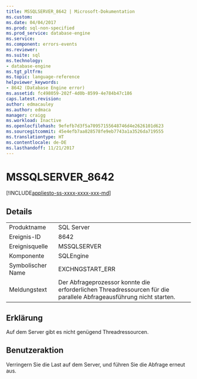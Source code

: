 ```yaml
---
title: MSSQLSERVER_8642 | Microsoft-Dokumentation
ms.custom: 
ms.date: 04/04/2017
ms.prod: sql-non-specified
ms.prod_service: database-engine
ms.service: 
ms.component: errors-events
ms.reviewer: 
ms.suite: sql
ms.technology:
- database-engine
ms.tgt_pltfrm: 
ms.topic: language-reference
helpviewer_keywords:
- 8642 (Database Engine error)
ms.assetid: fc498059-202f-4d0b-8599-4e784b47c186
caps.latest.revision: 
author: edmacauley
ms.author: edmaca
manager: craigg
ms.workload: Inactive
ms.openlocfilehash: 9efefb7d3f5a70957155648746d4e2626101d623
ms.sourcegitcommit: 45e4efb7aa828578fe9eb7743a1a3526da719555
ms.translationtype: HT
ms.contentlocale: de-DE
ms.lasthandoff: 11/21/2017
---
```

# <a name="mssqlserver8642"></a>MSSQLSERVER_8642
[!INCLUDE[appliesto-ss-xxxx-xxxx-xxx-md](../../includes/appliesto-ss-xxxx-xxxx-xxx-md.md)]
  
## <a name="details"></a>Details  
  
|||  
|-|-|  
|Produktname|SQL Server|  
|Ereignis-ID|8642|  
|Ereignisquelle|MSSQLSERVER|  
|Komponente|SQLEngine|  
|Symbolischer Name|EXCHNGSTART_ERR|  
|Meldungstext|Der Abfrageprozessor konnte die erforderlichen Threadressourcen für die parallele Abfrageausführung nicht starten.|  
  
## <a name="explanation"></a>Erklärung  
Auf dem Server gibt es nicht genügend Threadressourcen.  
  
## <a name="user-action"></a>Benutzeraktion  
Verringern Sie die Last auf dem Server, und führen Sie die Abfrage erneut aus.  
  
